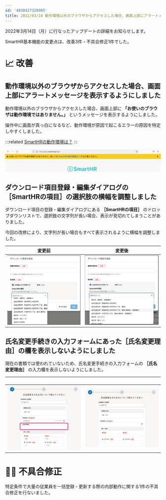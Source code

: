 ```yaml
---
id: '4838427320985'
title: 2022/03/14 動作環境以外のブラウザからアクセスした場合、画面上部にアラートメッセージを表示するようにしました 他3件
---
```

2022年3月14日（月）に行なったアップデートの詳細をお知らせします。

SmartHR基本機能の変更点は、改善3件・不具合修正1件でした。

# 📈 改善

## 動作環境以外のブラウザからアクセスした場合、画面上部にアラートメッセージを表示するようにしました

動作環境以外のブラウザからアクセスした場合、画面上部に **「お使いのブラウザは動作環境ではありません。」** というメッセージを表示するようにしました。

操作中に画面が真っ白になるなど、動作環境が原因で起こるエラーの原因を特定しやすくしました。

:::related
[SmartHRの動作環境は？](https://knowledge.smarthr.jp/hc/ja/articles/360035170054)
:::

![](./browser.png)

## ダウンロード項目登録・編集ダイアログの［SmartHRの項目］の選択肢の横幅を調整しました

ダウンロード項目の登録・編集ダイアログにある **［SmartHRの項目］** のドロップダウンリストで、選択肢の文字列が長い場合、表示が見切れてしまうことがありました。

今回の改修により、文字列が長い場合もすべて表示されるように横幅を調整しました。

| 変更前 | 変更後 |
| --- | --- |
|   ![](./157579300-8fdaf8a8-0af6-4112-810b-4cc3d1755cda.png)   | ![](./157579066-e1c2fa4d-23fd-4674-9c11-45393e17efba.png) |

## 氏名変更手続きの入力フォームにあった［氏名変更理由］の欄を表示しないようにしました

現在の書類では使われていないため、氏名変更手続きの入力フォームの **［氏名変更理由］** の入力欄を表示しないようにしました。

|   |   |
| --- | --- |
| ![](./7CC9689B-303F-4F01-922B-3B3B12CF603A-2.png) | ![](./3908410A-00AF-41EE-B030-532FEFE14E8F.png) |

# 👨‍⚕️ 不具合修正

特定条件で大量の従業員を一括登録・更新する際の内部動作に関する1件の不具合修正を行ないました。
